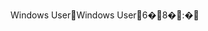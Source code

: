 Windows User                                          W i n d o w s   U s e r                                                                       6� 8� :�
